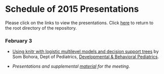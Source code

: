 Schedule of 2015 Presentations
============

Please click on the links to view the presentations. Click [here](./../) to return to the root directory of the repository.

### February 3 
 * [Using knitr with logistic multilevel models and decision support trees]() by Som Bohora, Dept of Pediatrics, [Developmental & Behavioral Pediatrics](http://www.oumedicine.com/ouphysicians/child-specialties/list-of-child-specialties/developmental--behavioral-pediatrics).

 * *Presentations and supplemental [material](./02_February/) for the meeting*.
